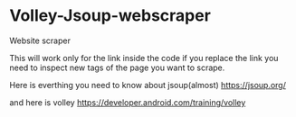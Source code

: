 # Volley-Jsoup-webscraper
Website scraper 

This will work only for the link inside the code if you replace the link you need to inspect new tags of the page you want to scrape.

Here is everthing you need to know about jsoup(almost)
https://jsoup.org/

and here is volley
https://developer.android.com/training/volley
